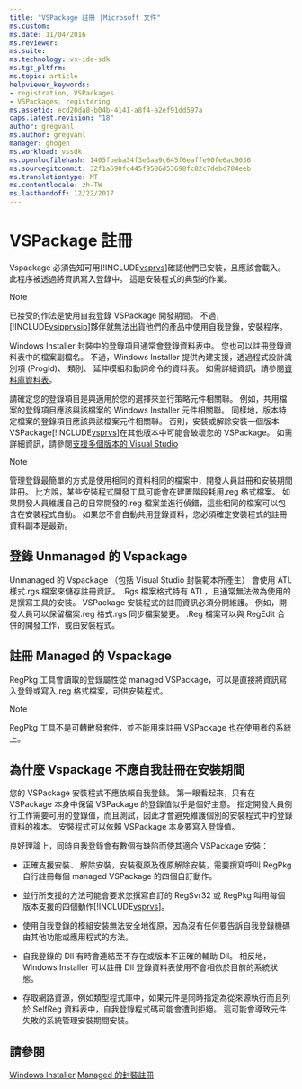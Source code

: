 ```yaml
---
title: "VSPackage 註冊 |Microsoft 文件"
ms.custom: 
ms.date: 11/04/2016
ms.reviewer: 
ms.suite: 
ms.technology: vs-ide-sdk
ms.tgt_pltfrm: 
ms.topic: article
helpviewer_keywords:
- registration, VSPackages
- VSPackages, registering
ms.assetid: ecd20da8-b04b-4141-a8f4-a2ef91dd597a
caps.latest.revision: "18"
author: gregvanl
ms.author: gregvanl
manager: ghogen
ms.workload: vssdk
ms.openlocfilehash: 1405fbeba34f3e3aa9c645f6eaffe90fe6ac9036
ms.sourcegitcommit: 32f1a690fc445f9586d53698fc82c7debd784eeb
ms.translationtype: MT
ms.contentlocale: zh-TW
ms.lasthandoff: 12/22/2017
---
```

# <a name="vspackage-registration"></a>VSPackage 註冊
Vspackage 必須告知可用[!INCLUDE[vsprvs](../../code-quality/includes/vsprvs_md.md)]確認他們已安裝，且應該會載入。 此程序被透過將資訊寫入登錄中。 這是安裝程式的典型的作業。  
  
> [!NOTE]
>  已接受的作法是使用自我登錄 VSPackage 開發期間。 不過，[!INCLUDE[vsipprvsip](../../extensibility/includes/vsipprvsip_md.md)]夥伴就無法出貨他們的產品中使用自我登錄，安裝程序。  
  
 Windows Installer 封裝中的登錄項目通常會登錄資料表中。 您也可以註冊登錄資料表中的檔案副檔名。 不過，Windows Installer 提供內建支援，透過程式設計識別項 (ProgId)、 類別、 延伸模組和動詞命令的資料表。 如需詳細資訊，請參閱[資料庫資料表](http://msdn.microsoft.com/library/aa368259\(VS.85\).aspx)。  
  
 請確定您的登錄項目是與適用於您的選擇來並行策略元件相關聯。 例如，共用檔案的登錄項目應該與該檔案的 Windows Installer 元件相關聯。 同樣地，版本特定檔案的登錄項目應該與該檔案元件相關聯。 否則，安裝或解除安裝一個版本 VSPackage[!INCLUDE[vsprvs](../../code-quality/includes/vsprvs_md.md)]在其他版本中可能會破壞您的 VSPackage。 如需詳細資訊，請參閱[支援多個版本的 Visual Studio](../../extensibility/supporting-multiple-versions-of-visual-studio.md)  
  
> [!NOTE]
>  管理登錄最簡單的方式是使用相同的資料相同的檔案中，開發人員註冊和安裝期間註冊。 比方說，某些安裝程式開發工具可能會在建置階段耗用.reg 格式檔案。 如果開發人員維護自己的日常開發的.reg 檔案並進行偵錯，這些相同的檔案可以包含在安裝程式自動。 如果您不會自動共用登錄資料，您必須確定安裝程式的註冊資料副本是最新。  
  
## <a name="registering-unmanaged-vspackages"></a>登錄 Unmanaged 的 Vspackage  
 Unmanaged 的 Vspackage （包括 Visual Studio 封裝範本所產生） 會使用 ATL 樣式.rgs 檔案來儲存註冊資訊。 .Rgs 檔案格式特有 ATL，且通常無法做為使用的是撰寫工具的安裝。 VSPackage 安裝程式的註冊資訊必須分開維護。 例如，開發人員可以保留檔案.reg 格式.rgs 同步檔案變更。 .Reg 檔案可以與 RegEdit 合併的開發工作，或由安裝程式。  
  
## <a name="registering-managed-vspackages"></a>註冊 Managed 的 Vspackage  
 RegPkg 工具會讀取的登錄屬性從 managed VSPackage，可以是直接將資訊寫入登錄或寫入.reg 格式檔案，可供安裝程式。  
  
> [!NOTE]
>  RegPkg 工具不是可轉散發套件，並不能用來註冊 VSPackage 也在使用者的系統上。  
  
## <a name="why-vspackages-should-not-self-register-at-install-time"></a>為什麼 Vspackage 不應自我註冊在安裝期間  
 您的 VSPackage 安裝程式不應依賴自我登錄。 第一眼看起來，只有在 VSPackage 本身中保留 VSPackage 的登錄值似乎是個好主意。 指定開發人員例行工作需要可用的登錄值，而且測試，因此才會避免維護個別的安裝程式中的登錄資料的複本。 安裝程式可以依賴 VSPackage 本身要寫入登錄值。  
  
 良好理論上，同時自我登錄會有數個有缺陷而使其適合 VSPackage 安裝：  
  
-   正確支援安裝、 解除安裝，安裝復原及復原解除安裝，需要撰寫呼叫 RegPkg 自行註冊每個 managed VSPackage 的四個自訂動作。  
  
-   並行所支援的方法可能會要求您撰寫自訂的 RegSvr32 或 RegPkg 叫用每個版本支援的四個動作[!INCLUDE[vsprvs](../../code-quality/includes/vsprvs_md.md)]。  
  
-   使用自我登錄的模組安裝無法安全地復原，因為沒有任何要告訴自我登錄機碼由其他功能或應用程式的方法。  
  
-   自我登錄的 Dll 有時會連結至不存在或版本不正確的輔助 Dll。 相反地，Windows Installer 可以註冊 Dll 登錄資料表使用不會相依於目前的系統狀態。  
  
-   存取網路資源，例如類型程式庫中，如果元件是同時指定為從來源執行而且列於 SelfReg 資料表中，自我登錄程式碼可能會遭到拒絕。 這可能會導致元件失敗的系統管理安裝期間安裝。  
  
## <a name="see-also"></a>請參閱  
 [Windows Installer](http://msdn.microsoft.com/library/cc185688\(VS.85\).aspx)   
 [Managed 的封裝註冊](http://msdn.microsoft.com/en-us/f69e0ea3-6a92-4639-8ca9-4c9c210e58a1)